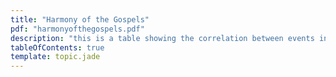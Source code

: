 ```yaml
---
title: "Harmony of the Gospels"
pdf: "harmonyofthegospels.pdf"
description: "this is a table showing the correlation between events in the four gospels."
tableOfContents: true
template: topic.jade
---
```


